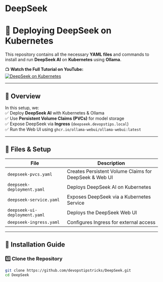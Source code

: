 # DeepSeek
# 🚀 Deploying DeepSeek on Kubernetes  

This repository contains all the necessary **YAML files** and commands to install and run **DeepSeek AI** on **Kubernetes** using **Ollama**.  

📺 **Watch the Full Tutorial on YouTube:**  
[![DeepSeek on Kubernetes](https://img.youtube.com/vi/2N12lL-9mS0/0.jpg)](https://youtu.be/2N12lL-9mS0?si=Xda8jNn7Yehpq7NV)  

---

## 📌 Overview  

In this setup, we:  
✅ Deploy **DeepSeek AI** with Kubernetes & Ollama  
✅ Use **Persistent Volume Claims (PVCs)** for model storage  
✅ Expose DeepSeek via **Ingress** (`deepseek.devopstips.local`)  
✅ Run the Web UI using `ghcr.io/ollama-webui/ollama-webui:latest`  

---

## 📂 Files & Setup  

| File | Description |
|------|------------|
| `deepseek-pvcs.yaml` | Creates Persistent Volume Claims for DeepSeek & Web UI |
| `deepseek-deployment.yaml` | Deploys DeepSeek AI on Kubernetes |
| `deepseek-service.yaml` | Exposes DeepSeek via a Kubernetes Service |
| `deepseek-ui-deployment.yaml` | Deploys the DeepSeek Web UI |
| `deepseek-ingress.yaml` | Configures Ingress for external access |

---

## 🚀 Installation Guide  

### 1️⃣ **Clone the Repository**  
```bash
git clone https://github.com/devopstipstricks/DeepSeek.git
cd DeepSeek
